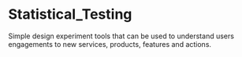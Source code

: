 # Statistical_Testing

Simple design experiment tools that can be used to understand users engagements to new services, products, features and actions.
